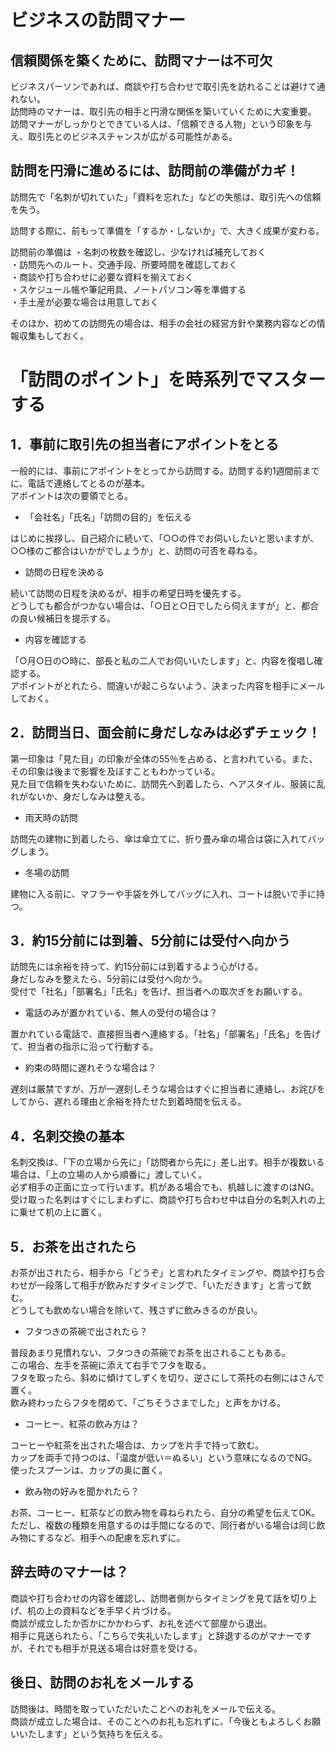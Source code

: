 # ビジネスの訪問マナー
## 信頼関係を築くために、訪問マナーは不可欠
ビジネスパーソンであれば、商談や打ち合わせで取引先を訪れることは避けて通れない。<br>
訪問時のマナーは、取引先の相手と円滑な関係を築いていくために大変重要。<br>
訪問マナーがしっかりとできている人は、「信頼できる人物」という印象を与え、取引先とのビジネスチャンスが広がる可能性がある。

## 訪問を円滑に進めるには、訪問前の準備がカギ！
訪問先で「名刺が切れていた」「資料を忘れた」などの失態は、取引先への信頼を失う。

訪問する際に、前もって準備を「するか・しないか」で、大きく成果が変わる。

訪問前の準備は
・名刺の枚数を確認し、少なければ補充しておく<br>
・訪問先へのルート、交通手段、所要時間を確認しておく<br>
・商談や打ち合わせに必要な資料を揃えておく<br>
・スケジュール帳や筆記用具、ノートパソコン等を準備する<br>
・手土産が必要な場合は用意しておく<br>

そのほか、初めての訪問先の場合は、相手の会社の経営方針や業務内容などの情報収集もしておく。

# 「訪問のポイント」を時系列でマスターする
## 1．事前に取引先の担当者にアポイントをとる
一般的には、事前にアポイントをとってから訪問する。訪問する約1週間前までに、電話で連絡してとるのが基本。<br>
アポイントは次の要領でとる。

- 「会社名」「氏名」「訪問の目的」を伝える

はじめに挨拶し、自己紹介に続いて、「○○の件でお伺いしたいと思いますが、○○様のご都合はいかがでしょうか」と、訪問の可否を尋ねる。

- 訪問の日程を決める

続いて訪問の日程を決めるが、相手の希望日時を優先する。<br>
どうしても都合がつかない場合は、「○日と○日でしたら伺えますが」と、都合の良い候補日を提示する。

- 内容を確認する

「○月○日の○時に、部長と私の二人でお伺いいたします」と、内容を復唱し確認する。<br>
アポイントがとれたら、間違いが起こらないよう、決まった内容を相手にメールしておく。

## 2．訪問当日、面会前に身だしなみは必ずチェック！
第一印象は「見た目」の印象が全体の55％を占める、と言われている。また、その印象は後まで影響を及ぼすこともわかっている。<br>
見た目で信頼を失わないために、訪問先へ到着したら、ヘアスタイル、服装に乱れがないか、身だしなみは整える。<br>

- 雨天時の訪問

訪問先の建物に到着したら、傘は傘立てに、折り畳み傘の場合は袋に入れてバッグしまう。

- 冬場の訪問

建物に入る前に、マフラーや手袋を外してバッグに入れ、コートは脱いで手に持つ。

## 3．約15分前には到着、5分前には受付へ向かう
訪問先には余裕を持って、約15分前には到着するよう心がける。<br>
身だしなみを整えたら、5分前には受付へ向かう。<Br>
受付で「社名」「部署名」「氏名」を告げ、担当者への取次ぎをお願いする。

- 電話のみが置かれている、無人の受付の場合は？

置かれている電話で、直接担当者へ連絡する。「社名」「部署名」「氏名」を告げて、担当者の指示に沿って行動する。

- 約束の時間に遅れそうな場合は？

遅刻は厳禁ですが、万が一遅刻しそうな場合はすぐに担当者に連絡し、お詫びをしてから、遅れる理由と余裕を持たせた到着時間を伝える。

## 4．名刺交換の基本
名刺交換は、「下の立場から先に」「訪問者から先に」差し出す。相手が複数いる場合は、「上の立場の人から順番に」渡していく。<br>
必ず相手の正面に立って行います。机がある場合でも、机越しに渡すのはNG。<br>
受け取った名刺はすぐにしまわずに、商談や打ち合わせ中は自分の名刺入れの上に乗せて机の上に置く。

## 5．お茶を出されたら
お茶が出されたら、相手から「どうぞ」と言われたタイミングや、商談や打ち合わせが一段落して相手が飲みだすタイミングで、「いただきます」と言って飲む。<br>
どうしても飲めない場合を除いて、残さずに飲みきるのが良い。

- フタつきの茶碗で出されたら？

普段あまり見慣れない、フタつきの茶碗でお茶を出されることもある。<br>
この場合、左手を茶碗に添えて右手でフタを取る。<br>
フタを取ったら、斜めに傾けてしずくを切り、逆さにして茶托の右側にはさんで置く。<br>
飲み終わったらフタを閉めて、「ごちそうさまでした」と声をかける。

- コーヒー、紅茶の飲み方は？

コーヒーや紅茶を出された場合は、カップを片手で持って飲む。<br>
カップを両手で持つのは、「温度が低い＝ぬるい」という意味になるのでNG。<br>
使ったスプーンは、カップの奥に置く。

- 飲み物の好みを聞かれたら？

お茶、コーヒー、紅茶などの飲み物を尋ねられたら、自分の希望を伝えてOK。<br>
ただし、複数の種類を用意するのは手間になるので、同行者がいる場合は同じ飲み物にするなど、相手への配慮を忘れずに。

## 辞去時のマナーは？
商談や打ち合わせの内容を確認し、訪問者側からタイミングを見て話を切り上げ、机の上の資料などを手早く片づける。<br>
商談が成立したか否かにかかわらず、お礼を述べて部屋から退出。<br>
相手に見送られたら、「こちらで失礼いたします」と辞退するのがマナーですが、それでも相手が見送る場合は好意を受ける。<br>

## 後日、訪問のお礼をメールする
訪問後は、時間を取っていただいたことへのお礼をメールで伝える。<br>
商談が成立した場合は、そのことへのお礼も忘れずに、「今後ともよろしくお願いいたします」という気持ちを伝える。

